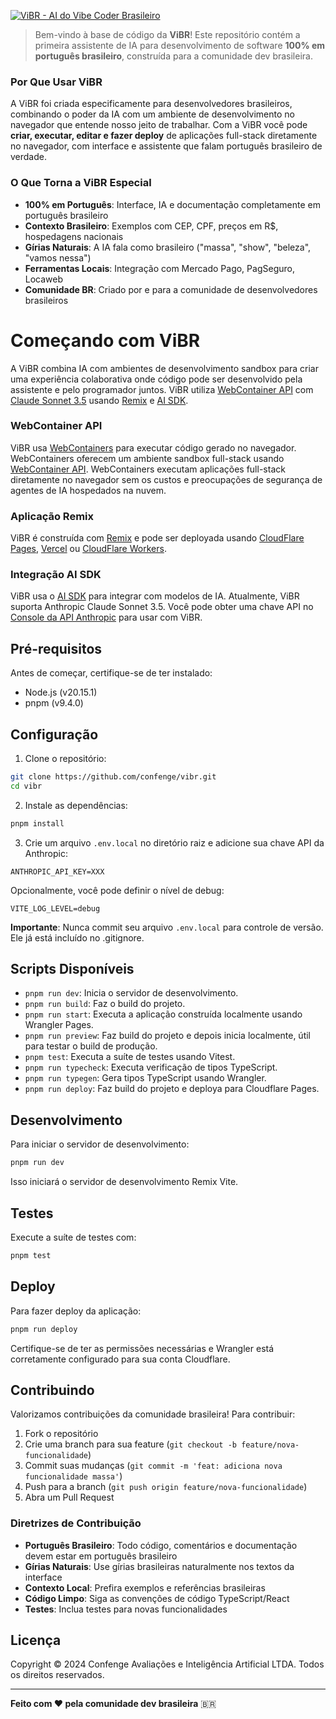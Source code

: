 [![ViBR - AI do Vibe Coder Brasileiro](./public/social_preview_index.jpg)](https://vibr.dev)

> Bem-vindo à base de código da **ViBR**! Este repositório contém a primeira assistente de IA para desenvolvimento de software **100% em português brasileiro**, construída para a comunidade dev brasileira.

### Por Que Usar ViBR

A ViBR foi criada especificamente para desenvolvedores brasileiros, combinando o poder da IA com um ambiente de desenvolvimento no navegador que entende nosso jeito de trabalhar. Com a ViBR você pode **criar, executar, editar e fazer deploy** de aplicações full-stack diretamente no navegador, com interface e assistente que falam português brasileiro de verdade.

### O Que Torna a ViBR Especial

- **100% em Português**: Interface, IA e documentação completamente em português brasileiro
- **Contexto Brasileiro**: Exemplos com CEP, CPF, preços em R$, hospedagens nacionais
- **Gírias Naturais**: A IA fala como brasileiro ("massa", "show", "beleza", "vamos nessa")
- **Ferramentas Locais**: Integração com Mercado Pago, PagSeguro, Locaweb
- **Comunidade BR**: Criado por e para a comunidade de desenvolvedores brasileiros

# Começando com ViBR

A ViBR combina IA com ambientes de desenvolvimento sandbox para criar uma experiência colaborativa onde código pode ser desenvolvido pela assistente e pelo programador juntos. ViBR utiliza [WebContainer API](https://webcontainers.io/api) com [Claude Sonnet 3.5](https://www.anthropic.com/news/claude-3-5-sonnet) usando [Remix](https://remix.run/) e [AI SDK](https://sdk.vercel.ai/).

### WebContainer API

ViBR usa [WebContainers](https://webcontainers.io/) para executar código gerado no navegador. WebContainers oferecem um ambiente sandbox full-stack usando [WebContainer API](https://webcontainers.io/api). WebContainers executam aplicações full-stack diretamente no navegador sem os custos e preocupações de segurança de agentes de IA hospedados na nuvem.

### Aplicação Remix

ViBR é construída com [Remix](https://remix.run/) e pode ser deployada usando [CloudFlare Pages](https://pages.cloudflare.com/), [Vercel](https://vercel.com/) ou [CloudFlare Workers](https://workers.cloudflare.com/).

### Integração AI SDK

ViBR usa o [AI SDK](https://github.com/vercel/ai) para integrar com modelos de IA. Atualmente, ViBR suporta Anthropic Claude Sonnet 3.5. Você pode obter uma chave API no [Console da API Anthropic](https://console.anthropic.com/) para usar com ViBR.

## Pré-requisitos

Antes de começar, certifique-se de ter instalado:

- Node.js (v20.15.1)
- pnpm (v9.4.0)

## Configuração

1. Clone o repositório:

```bash
git clone https://github.com/confenge/vibr.git
cd vibr
```

2. Instale as dependências:

```bash
pnpm install
```

3. Crie um arquivo `.env.local` no diretório raiz e adicione sua chave API da Anthropic:

```
ANTHROPIC_API_KEY=XXX
```

Opcionalmente, você pode definir o nível de debug:

```
VITE_LOG_LEVEL=debug
```

**Importante**: Nunca commit seu arquivo `.env.local` para controle de versão. Ele já está incluído no .gitignore.

## Scripts Disponíveis

- `pnpm run dev`: Inicia o servidor de desenvolvimento.
- `pnpm run build`: Faz o build do projeto.
- `pnpm run start`: Executa a aplicação construída localmente usando Wrangler Pages.
- `pnpm run preview`: Faz build do projeto e depois inicia localmente, útil para testar o build de produção.
- `pnpm test`: Executa a suíte de testes usando Vitest.
- `pnpm run typecheck`: Executa verificação de tipos TypeScript.
- `pnpm run typegen`: Gera tipos TypeScript usando Wrangler.
- `pnpm run deploy`: Faz build do projeto e deploya para Cloudflare Pages.

## Desenvolvimento

Para iniciar o servidor de desenvolvimento:

```bash
pnpm run dev
```

Isso iniciará o servidor de desenvolvimento Remix Vite.

## Testes

Execute a suíte de testes com:

```bash
pnpm test
```

## Deploy

Para fazer deploy da aplicação:

```bash
pnpm run deploy
```

Certifique-se de ter as permissões necessárias e Wrangler está corretamente configurado para sua conta Cloudflare.

## Contribuindo

Valorizamos contribuições da comunidade brasileira! Para contribuir:

1. Fork o repositório
2. Crie uma branch para sua feature (`git checkout -b feature/nova-funcionalidade`)
3. Commit suas mudanças (`git commit -m 'feat: adiciona nova funcionalidade massa'`)
4. Push para a branch (`git push origin feature/nova-funcionalidade`)
5. Abra um Pull Request

### Diretrizes de Contribuição

- **Português Brasileiro**: Todo código, comentários e documentação devem estar em português brasileiro
- **Gírias Naturais**: Use gírias brasileiras naturalmente nos textos da interface
- **Contexto Local**: Prefira exemplos e referências brasileiras
- **Código Limpo**: Siga as convenções de código TypeScript/React
- **Testes**: Inclua testes para novas funcionalidades

## Licença

Copyright © 2024 Confenge Avaliações e Inteligência Artificial LTDA. Todos os direitos reservados.

---

**Feito com ❤️ pela comunidade dev brasileira** 🇧🇷